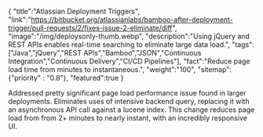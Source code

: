 {
    "title":"Atlassian Deployment Triggers",
    "link":"https://bitbucket.org/atlassianlabs/bamboo-after-deployment-trigger/pull-requests/2/fixes-issue-2-eliminate/diff",
    "image":"/img/deploysonly-thumb.webp",
    "description":"Using jQuery and REST APIs enables real-time searching to eliminate large data load.",
    "tags":["Java","jQuery","REST APIs","Bamboo","JSON","Continuous Integration","Continuous Delivery","CI/CD Pipelines"],
    "fact":"Reduce page load time from minutes to instantaneous.",
    "weight":"100",
    "sitemap": {"priority" : "0.8"},
    "featured":true
}

Addressed pretty significant page load performance issue found in larger deployments. Eliminates uses of intensive backend query, replacing it with an asynchronous API call against a lucene index. This change reduces page load from from 2+ minutes to nearly instant, with an incredibly responsive UI.
